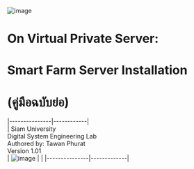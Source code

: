 ![image](https://user-images.githubusercontent.com/37249027/218273460-1c18a18e-b4a5-4b00-b155-feb20d4cb7b7.png)

# On Virtual Private Server: 
# Smart Farm Server Installation 
# (คู่มือฉบับย่อ)


  
|---------------|------------|  
| Siam University<br>Digital System Engineering Lab<br>Authored by: Tawan Phurat<br>Version 1.01<Br> | ![image](https://user-images.githubusercontent.com/37249027/218273504-f589e290-0608-45a8-902a-a9ecec704975.png) |                                       |
|---------------|-------------|
